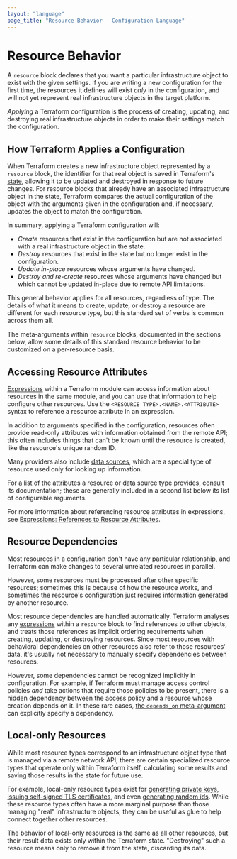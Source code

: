 ```yaml
---
layout: "language"
page_title: "Resource Behavior - Configuration Language"
---
```


# Resource Behavior

A `resource` block declares that you want a particular infrastructure object
to exist with the given settings. If you are writing a new configuration for
the first time, the resources it defines will exist _only_ in the configuration,
and will not yet represent real infrastructure objects in the target platform.

_Applying_ a Terraform configuration is the process of creating, updating,
and destroying real infrastructure objects in order to make their settings
match the configuration.

## How Terraform Applies a Configuration

When Terraform creates a new infrastructure object represented by a `resource`
block, the identifier for that real object is saved in Terraform's
[state](/docs/state/index.html), allowing it to be updated and destroyed
in response to future changes. For resource blocks that already have an
associated infrastructure object in the state, Terraform compares the
actual configuration of the object with the arguments given in the
configuration and, if necessary, updates the object to match the configuration.

In summary, applying a Terraform configuration will:

- _Create_ resources that exist in the configuration but are not associated with a real infrastructure object in the state.
- _Destroy_ resources that exist in the state but no longer exist in the configuration.
- _Update in-place_ resources whose arguments have changed.
- _Destroy and re-create_ resources whose arguments have changed but which cannot be updated in-place due to remote API limitations.

This general behavior applies for all resources, regardless of type. The
details of what it means to create, update, or destroy a resource are different
for each resource type, but this standard set of verbs is common across them
all.

The meta-arguments within `resource` blocks, documented in the
sections below, allow some details of this standard resource behavior to be
customized on a per-resource basis.

## Accessing Resource Attributes

[Expressions](./expressions.html) within a Terraform module can access
information about resources in the same module, and you can use that information
to help configure other resources. Use the `<RESOURCE TYPE>.<NAME>.<ATTRIBUTE>`
syntax to reference a resource attribute in an expression.

In addition to arguments specified in the configuration, resources often provide
read-only attributes with information obtained from the remote API; this often
includes things that can't be known until the resource is created, like the
resource's unique random ID.

Many providers also include [data sources](./data-sources.html), which are a
special type of resource used only for looking up information.

For a list of the attributes a resource or data source type provides, consult
its documentation; these are generally included in a second list below its list
of configurable arguments.

For more information about referencing resource attributes in expressions, see
[Expressions: References to Resource Attributes](./expressions.html#references-to-resource-attributes).

## Resource Dependencies

Most resources in a configuration don't have any particular relationship, and
Terraform can make changes to several unrelated resources in parallel.

However, some resources must be processed after other specific resources;
sometimes this is because of how the resource works, and sometimes the
resource's configuration just requires information generated by another
resource.

Most resource dependencies are handled automatically. Terraform analyses any
[expressions](./expressions.html) within a `resource` block to find references
to other objects, and treats those references as implicit ordering requirements
when creating, updating, or destroying resources. Since most resources with
behavioral dependencies on other resources also refer to those resources' data,
it's usually not necessary to manually specify dependencies between resources.

However, some dependencies cannot be recognized implicitly in configuration. For
example, if Terraform must manage access control policies _and_ take actions
that require those policies to be present, there is a hidden dependency between
the access policy and a resource whose creation depends on it. In these rare
cases, [the `depends_on` meta-argument](./depends_on.html) can explicitly specify a
dependency.

## Local-only Resources

While most resource types correspond to an infrastructure object type that
is managed via a remote network API, there are certain specialized resource
types that operate only within Terraform itself, calculating some results and
saving those results in the state for future use.

For example, local-only resource types exist for
[generating private keys](/docs/providers/tls/r/private_key.html),
[issuing self-signed TLS certificates](/docs/providers/tls/r/self_signed_cert.html),
and even [generating random ids](/docs/providers/random/r/id.html).
While these resource types often have a more marginal purpose than those
managing "real" infrastructure objects, they can be useful as glue to help
connect together other resources.

The behavior of local-only resources is the same as all other resources, but
their result data exists only within the Terraform state. "Destroying" such
a resource means only to remove it from the state, discarding its data.

